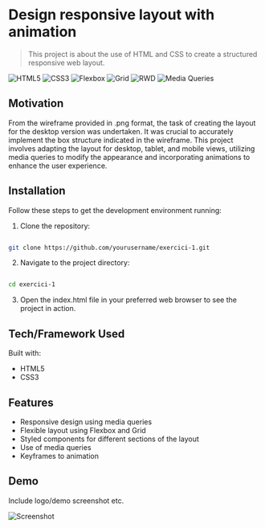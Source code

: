 # Design responsive layout with animation
> This project is about the use of HTML and CSS to create a structured responsive web layout. 

![HTML5](https://img.shields.io/badge/html5-E34F26?style=flat-square&logo=html5&logoColor=white)
![CSS3](https://img.shields.io/badge/css3-1572B6?style=flat-square&logo=css3&logoColor=white)
![Flexbox](https://img.shields.io/badge/flexbox-3DDC84?style=flat-square&logo=flexbox&logoColor=white)
![Grid](https://img.shields.io/badge/grid-4285F4?style=flat-square&logo=grid&logoColor=white)
![RWD](https://img.shields.io/badge/RWD-FF6F00?style=flat-square&logo=responsive-web-design&logoColor=white)
![Media Queries](https://img.shields.io/badge/media--queries-008080?style=flat-square&logo=media-queries&logoColor=white)


## Motivation

From the wireframe provided in .png format, the task of creating the layout for the desktop version was undertaken. It was crucial to accurately implement the box structure indicated in the wireframe. This project involves adapting the layout for desktop, tablet, and mobile views, utilizing media queries to modify the appearance and incorporating animations to enhance the user experience.

## Installation

Follow these steps to get the development environment running:

1. Clone the repository:

```bash

git clone https://github.com/yourusername/exercici-1.git
```
2. Navigate to the project directory:

```bash

cd exercici-1
```
3. Open the index.html file in your preferred web browser to see the project in action.


## Tech/Framework Used

Built with:

- HTML5
- CSS3

## Features

- Responsive design using media queries
- Flexible layout using Flexbox and Grid
- Styled components for different sections of the layout
- Use of media queries
- Keyframes to animation

## Demo

Include logo/demo screenshot etc.

![Screenshot](https://via.placeholder.com/800x600)

